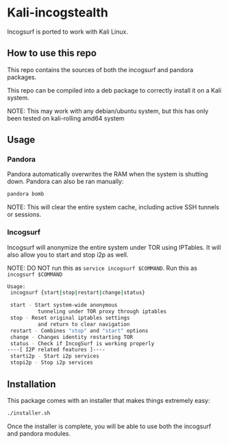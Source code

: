 # Kali-incogstealth

Incogsurf is ported to work with Kali Linux.

## How to use this repo

This repo contains the sources of both the incogsurf and pandora packages.

This repo can be compiled into a deb package to correctly install it on a Kali system.

NOTE: This may work with any debian/ubuntu system, but this has only been tested on kali-rolling amd64 system

## Usage
### Pandora
Pandora automatically overwrites the RAM when the system is shutting down. Pandora can also be ran manually:
```bash
pandora bomb
```

NOTE: This will clear the entire system cache, including active SSH tunnels or sessions.

### Incogsurf
Incogsurf will anonymize the entire system under TOR using IPTables. It will also allow you to start and stop i2p as well.

NOTE: DO NOT run this as ```service incogsurf $COMMAND```. Run this as ```incogsurf $COMMAND```

```bash
Usage:
 incogsurf {start|stop|restart|change|status}

 start - Start system-wide anonymous
          tunneling under TOR proxy through iptables
 stop - Reset original iptables settings
          and return to clear navigation
 restart - Combines "stop" and "start" options
 change - Changes identity restarting TOR 
 status - Check if IncogSurf is working properly
----[ I2P related features ]----
 starti2p - Start i2p services
 stopi2p - Stop i2p services
```

## Installation
This package comes with an installer that makes things extremely easy:

```bash
./installer.sh
```

Once the installer is complete, you will be able to use both the incogsurf and pandora modules.
